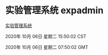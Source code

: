 # 实验管理系统 expadmin
[实验管理系统](http://:56808/expadmin-782313d2-e1b1-4ea7-932e-3a55e6a1a4d0/)

2020年 10月 06日 星期二 15:50:02 CST

2020年 10月 06日 星期二 07:50:02 GMT
